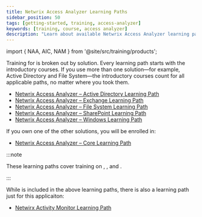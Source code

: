```yaml
---
title: Netwrix Access Analyzer Learning Paths
sidebar_position: 50
tags: [getting-started, training, access-analyzer]
keywords: [training, course, access analyzer]
description: "Learn about available Netwrix Access Analyzer learning paths for customers"
---
```


import { NAA, AIC, NAM } from '@site/src/training/products';


Training for <NAA /> is broken out by solution. Every learning path starts with the introductory courses. If you use more than one solution—for example, Active Directory and File System—the introductory courses count for all applicable paths, no matter where you took them.

* [Netwrix Access Analyzer – Active Directory Learning Path](./active-directory.md)
* [Netwrix Access Analyzer – Exchange Learning Path](./exchange.md)
* [Netwrix Access Analyzer – File System Learning Path](./file-system.md)
* [Netwrix Access Analyzer – SharePoint Learning Path](./sharepoint.md)
* [Netwrix Access Analyzer – Windows Learning Path](./windows.md)

If you own one of the other solutions, you will be enrolled in:

* [Netwrix Access Analyzer – Core Learning Path](./core.md)

:::note

These learning paths cover training on <NAA />, <AIC />, and <NAM />.

:::

While <NAM /> is included in the above learning paths, there is also a learning path just for this applicaiton:

* [Netwirx Activity Monitor Learning Path](./acitivity-monitor.md)
